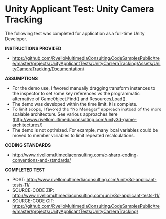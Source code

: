 
Unity Applicant Test: Unity Camera Tracking
=====================================

The following test was completed for application as a full-time Unity Developer. 


**INSTRUCTIONS PROVIDED**
* https://github.com/RivelloMultimediaConsulting/CodeSamplesPublic/tree/master/projects/UnityApplicantTests/UnityCameraTracking/Assets/UnityCameraTracking/Documentation/


**ASSUMPTIONS**

* For the demo use, I favored manually dragging transform instances to the inspector to set some key references vs the programmatic alternative of GameObject.Find() and Resources.Load().
* The demo was developed within the time limit. It is complete.
* To limit scope, I favored the “No Manager” approach instead of the more scalable architecture. See various approaches here (http://www.rivellomultimediaconsulting.com/unity3d-game-architectures/)
* The demo is not optimized. For example, many local variables could be moved to member variables to limit repeated recalculations.

**CODING STANDARDS**

* http://www.rivellomultimediaconsulting.com/c-sharp-coding-conventions-and-standards/

**COMPLETED TEST**

* POST: http://www.rivellomultimediaconsulting.com/unity3d-applicant-tests-11/
* SOURCE-CODE ZIP: http://www.rivellomultimediaconsulting.com/unity3d-applicant-tests-11/
* SOURCE-CODE GIT: https://github.com/RivelloMultimediaConsulting/CodeSamplesPublic/tree/master/projects/UnityApplicantTests/UnityCameraTracking/


